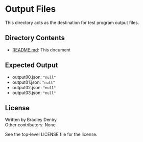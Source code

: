 # Output Files

This directory acts as the destination for test program output files.

## Directory Contents

* [README.md](README.md): This document

## Expected Output

* output00.json: `"null"`
* output01.json: `"null"`
* output02.json: `"null"`
* output03.json: `"null"`

## License

Written by Bradley Denby  
Other contributors: None

See the top-level LICENSE file for the license.
